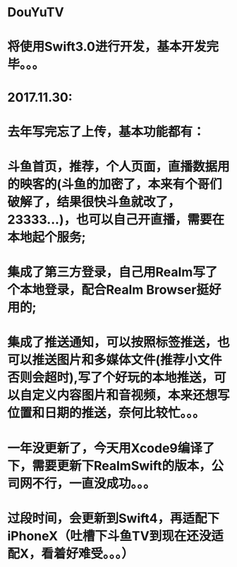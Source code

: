 # DouYuTV
# 将使用Swift3.0进行开发，基本开发完毕。。。

# 2017.11.30:
# 去年写完忘了上传，基本功能都有：
# 斗鱼首页，推荐，个人页面，直播数据用的映客的(斗鱼的加密了，本来有个哥们破解了，结果很快斗鱼就改了，23333...)，也可以自己开直播，需要在本地起个服务;
# 集成了第三方登录，自己用Realm写了个本地登录，配合Realm Browser挺好用的;
# 集成了推送通知，可以按照标签推送，也可以推送图片和多媒体文件(推荐小文件否则会超时),写了个好玩的本地推送，可以自定义内容图片和音视频，本来还想写位置和日期的推送，奈何比较忙。。。
# 一年没更新了，今天用Xcode9编译了下，需要更新下RealmSwift的版本，公司网不行，一直没成功。。。
# 过段时间，会更新到Swift4，再适配下iPhoneX（吐槽下斗鱼TV到现在还没适配X，看着好难受。。。）
